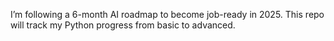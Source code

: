 I’m following a 6-month AI roadmap to become job-ready in 2025.
This repo will track my Python progress from basic to advanced.
